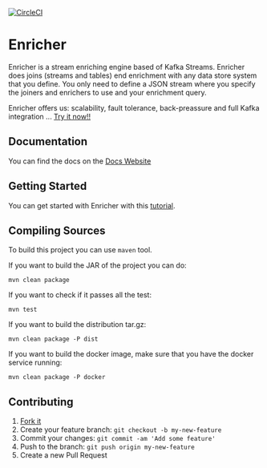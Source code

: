 [![CircleCI](https://circleci.com/gh/wizzie-io/enricher/tree/master.svg?style=svg)](https://circleci.com/gh/wizzie-io/enricher/tree/master)

# Enricher

Enricher is a stream enriching engine based of Kafka Streams. Enricher does joins (streams and tables) end enrichment with any data store system that you define. You only need to define a JSON stream where you specify the joiners and enrichers to use and your enrichment query.

Enricher offers us: scalability, fault tolerance, back-preassure and full Kafka integration ... [Try it now!!](https://wizzie-io.github.io/enricher/getting/base-tutorial.html)

## Documentation

You can find the docs on the [Docs Website](https://wizzie-io.github.io/enricher/)

## Getting Started

You can get started with Enricher with this [tutorial](https://wizzie-io.github.io/enricher/getting/base-tutorial.html).

## Compiling Sources

To build this project you can use `maven` tool. 

If you want to build the JAR of the project you can do:

```
mvn clean package
```

If you want to check if it passes all the test:

```
mvn test
```

If you want to build the distribution tar.gz:

```
mvn clean package -P dist
```

If you want to build the docker image, make sure that you have the docker service running:

```
mvn clean package -P docker
```

## Contributing

1. [Fork it](https://github.com/wizzie-io/enricher/fork)
2. Create your feature branch: `git checkout -b my-new-feature`
3. Commit your changes: `git commit -am 'Add some feature'`
4. Push to the branch: `git push origin my-new-feature`
5. Create a new Pull Request
